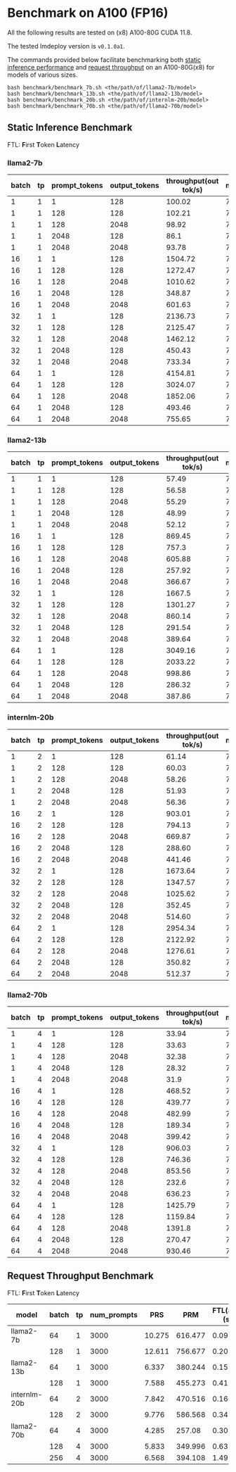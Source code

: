 # Benchmark on A100 (FP16)

All the following results are tested on (x8) A100-80G CUDA 11.8.

The tested lmdeploy version is `v0.1.0a1`.

The commands provided below facilitate benchmarking both [static inference performance](#static-inference-benchmark) and [request throughput](#request-throughput-benchmark) on an A100-80G(x8) for models of various sizes.

```shell
bash benchmark/benchmark_7b.sh <the/path/of/llama2-7b/model>
bash benchmark/benchmark_13b.sh <the/path/of/llama2-13b/model>
bash benchmark/benchmark_20b.sh <the/path/of/internlm-20b/model>
bash benchmark/benchmark_70b.sh <the/path/of/llama2-70b/model>
```

## Static Inference Benchmark

FTL: **F**irst **T**oken **L**atency

### llama2-7b

| batch | tp  | prompt_tokens | output_tokens | throughput(out tok/s) | mem(GB) | FTL(ave)(s) | FTL(min)(s) | FTL(max)(s) | 50%(s) | 75%(s) | 95%(s) | 99%(s) |
| ----- | --- | ------------- | ------------- | --------------------- | ------- | ----------- | ----------- | ----------- | ------ | ------ | ------ | ------ |
| 1     | 1   | 1             | 128           | 100.02                | 76.55   | 0.011       | 0.01        | 0.011       | 0.009  | 0.009  | 0.01   | 0.011  |
| 1     | 1   | 128           | 128           | 102.21                | 76.59   | 0.022       | 0.022       | 0.022       | 0.01   | 0.01   | 0.01   | 0.01   |
| 1     | 1   | 128           | 2048          | 98.92                 | 76.59   | 0.022       | 0.022       | 0.022       | 0.01   | 0.01   | 0.01   | 0.01   |
| 1     | 1   | 2048          | 128           | 86.1                  | 76.77   | 0.139       | 0.139       | 0.14        | 0.01   | 0.01   | 0.01   | 0.011  |
| 1     | 1   | 2048          | 2048          | 93.78                 | 76.77   | 0.14        | 0.139       | 0.141       | 0.011  | 0.011  | 0.011  | 0.011  |
| 16    | 1   | 1             | 128           | 1504.72               | 76.59   | 0.021       | 0.011       | 0.031       | 0.01   | 0.011  | 0.011  | 0.013  |
| 16    | 1   | 128           | 128           | 1272.47               | 76.77   | 0.129       | 0.023       | 0.149       | 0.011  | 0.011  | 0.012  | 0.014  |
| 16    | 1   | 128           | 2048          | 1010.62               | 76.77   | 0.13        | 0.023       | 0.144       | 0.015  | 0.018  | 0.02   | 0.021  |
| 16    | 1   | 2048          | 128           | 348.87                | 78.3    | 2.897       | 0.143       | 3.576       | 0.02   | 0.021  | 0.022  | 0.025  |
| 16    | 1   | 2048          | 2048          | 601.63                | 78.3    | 2.678       | 0.142       | 3.084       | 0.025  | 0.028  | 0.03   | 0.031  |
| 32    | 1   | 1             | 128           | 2136.73               | 76.62   | 0.079       | 0.014       | 0.725       | 0.011  | 0.012  | 0.013  | 0.021  |
| 32    | 1   | 128           | 128           | 2125.47               | 76.99   | 0.214       | 0.022       | 0.359       | 0.012  | 0.013  | 0.014  | 0.035  |
| 32    | 1   | 128           | 2048          | 1462.12               | 76.99   | 0.2         | 0.026       | 0.269       | 0.021  | 0.026  | 0.031  | 0.033  |
| 32    | 1   | 2048          | 128           | 450.43                | 78.3    | 4.288       | 0.143       | 5.267       | 0.031  | 0.032  | 0.034  | 0.161  |
| 32    | 1   | 2048          | 2048          | 733.34                | 78.34   | 4.118       | 0.19        | 5.429       | 0.04   | 0.045  | 0.05   | 0.053  |
| 64    | 1   | 1             | 128           | 4154.81               | 76.71   | 0.042       | 0.013       | 0.21        | 0.012  | 0.018  | 0.028  | 0.041  |
| 64    | 1   | 128           | 128           | 3024.07               | 77.43   | 0.44        | 0.026       | 1.061       | 0.014  | 0.018  | 0.026  | 0.158  |
| 64    | 1   | 128           | 2048          | 1852.06               | 77.96   | 0.535       | 0.027       | 1.231       | 0.03   | 0.041  | 0.048  | 0.053  |
| 64    | 1   | 2048          | 128           | 493.46                | 78.4    | 6.59        | 0.142       | 16.235      | 0.046  | 0.049  | 0.055  | 0.767  |
| 64    | 1   | 2048          | 2048          | 755.65                | 78.4    | 39.105      | 0.142       | 116.285     | 0.047  | 0.049  | 0.051  | 0.207  |

### llama2-13b

| batch | tp  | prompt_tokens | output_tokens | throughput(out tok/s) | mem(GB) | FTL(ave)(s) | FTL(min)(s) | FTL(max)(s) | 50%(s) | 75%(s) | 95%(s) | 99%(s) |
| ----- | --- | ------------- | ------------- | --------------------- | ------- | ----------- | ----------- | ----------- | ------ | ------ | ------ | ------ |
| 1     | 1   | 1             | 128           | 57.49                 | 74.84   | 0.018       | 0.018       | 0.019       | 0.017  | 0.017  | 0.017  | 0.017  |
| 1     | 1   | 128           | 128           | 56.58                 | 74.84   | 0.04        | 0.039       | 0.04        | 0.017  | 0.017  | 0.017  | 0.018  |
| 1     | 1   | 128           | 2048          | 55.29                 | 74.84   | 0.04        | 0.04        | 0.04        | 0.018  | 0.018  | 0.018  | 0.019  |
| 1     | 1   | 2048          | 128           | 48.99                 | 75.09   | 0.242       | 0.242       | 0.243       | 0.019  | 0.019  | 0.019  | 0.019  |
| 1     | 1   | 2048          | 2048          | 52.12                 | 75.09   | 0.243       | 0.24        | 0.244       | 0.019  | 0.019  | 0.019  | 0.02   |
| 16    | 1   | 1             | 128           | 869.45                | 74.87   | 0.036       | 0.019       | 0.053       | 0.018  | 0.019  | 0.019  | 0.02   |
| 16    | 1   | 128           | 128           | 757.3                 | 75.09   | 0.252       | 0.041       | 0.272       | 0.019  | 0.02   | 0.02   | 0.021  |
| 16    | 1   | 128           | 2048          | 605.88                | 75.09   | 0.253       | 0.041       | 0.275       | 0.026  | 0.03   | 0.033  | 0.034  |
| 16    | 1   | 2048          | 128           | 257.92                | 76.96   | 3.442       | 0.245       | 3.668       | 0.033  | 0.034  | 0.035  | 0.035  |
| 16    | 1   | 2048          | 2048          | 366.67                | 76.99   | 3.122       | 0.249       | 3.671       | 0.04   | 0.044  | 0.047  | 0.047  |
| 32    | 1   | 1             | 128           | 1667.5                | 74.9    | 0.034       | 0.021       | 0.057       | 0.019  | 0.02   | 0.021  | 0.023  |
| 32    | 1   | 128           | 128           | 1301.27               | 75.37   | 0.461       | 0.04        | 0.497       | 0.021  | 0.022  | 0.023  | 0.025  |
| 32    | 1   | 128           | 2048          | 860.14                | 75.84   | 0.833       | 0.041       | 1.151       | 0.034  | 0.042  | 0.047  | 0.048  |
| 32    | 1   | 2048          | 128           | 291.54                | 77.02   | 5.315       | 0.245       | 13.483      | 0.046  | 0.047  | 0.049  | 0.51   |
| 32    | 1   | 2048          | 2048          | 389.64                | 77.02   | 38.725      | 0.245       | 108.104     | 0.047  | 0.047  | 0.049  | 0.05   |
| 64    | 1   | 1             | 128           | 3049.16               | 74.96   | 0.044       | 0.025       | 0.073       | 0.02   | 0.022  | 0.026  | 0.029  |
| 64    | 1   | 128           | 128           | 2033.22               | 75.87   | 0.703       | 0.046       | 0.951       | 0.024  | 0.026  | 0.029  | 0.032  |
| 64    | 1   | 128           | 2048          | 998.86                | 76.9    | 7.805       | 0.042       | 60.1        | 0.045  | 0.047  | 0.05   | 0.063  |
| 64    | 1   | 2048          | 128           | 286.32                | 76.99   | 19.69       | 0.245       | 32.394      | 0.047  | 0.048  | 0.05   | 0.27   |
| 64    | 1   | 2048          | 2048          | 387.86                | 77.09   | 190.453     | 0.245       | 307.331     | 0.047  | 0.048  | 0.049  | 0.05   |

### internlm-20b

| batch | tp  | prompt_tokens | output_tokens | throughput(out tok/s) | mem(GB) | FTL(ave)(s) | FTL(min)(s) | FTL(max)(s) | 50%(s) | 75%(s) | 95%(s) | 99%(s) |
| ----- | --- | ------------- | ------------- | --------------------- | ------- | ----------- | ----------- | ----------- | ------ | ------ | ------ | ------ |
| 1     | 2   | 1             | 128           | 61.14                 | 73.55   | 0.018       | 0.017       | 0.019       | 0.016  | 0.016  | 0.016  | 0.018  |
| 1     | 2   | 128           | 128           | 60.03                 | 73.55   | 0.042       | 0.041       | 0.043       | 0.016  | 0.016  | 0.016  | 0.017  |
| 1     | 2   | 128           | 2048          | 58.26                 | 73.55   | 0.042       | 0.042       | 0.043       | 0.017  | 0.017  | 0.018  | 0.018  |
| 1     | 2   | 2048          | 128           | 51.93                 | 73.68   | 0.217       | 0.216       | 0.217       | 0.018  | 0.018  | 0.018  | 0.018  |
| 1     | 2   | 2048          | 2048          | 56.36                 | 73.68   | 0.217       | 0.217       | 0.217       | 0.018  | 0.018  | 0.018  | 0.018  |
| 16    | 2   | 1             | 128           | 903.01                | 73.65   | 0.034       | 0.018       | 0.051       | 0.017  | 0.018  | 0.019  | 0.02   |
| 16    | 2   | 128           | 128           | 794.13                | 73.74   | 0.227       | 0.043       | 0.248       | 0.018  | 0.019  | 0.02   | 0.021  |
| 16    | 2   | 128           | 2048          | 669.87                | 73.74   | 0.227       | 0.043       | 0.25        | 0.024  | 0.027  | 0.029  | 0.03   |
| 16    | 2   | 2048          | 128           | 288.60                | 75.60   | 3.09        | 0.247       | 4.485       | 0.029  | 0.03   | 0.031  | 0.032  |
| 16    | 2   | 2048          | 2048          | 441.46                | 75.61   | 3.172       | 0.219       | 4.442       | 0.035  | 0.037  | 0.04   | 0.041  |
| 32    | 2   | 1             | 128           | 1673.64               | 73.71   | 0.037       | 0.02        | 0.066       | 0.019  | 0.02   | 0.021  | 0.023  |
| 32    | 2   | 128           | 128           | 1347.57               | 73.90   | 0.351       | 0.043       | 0.436       | 0.02   | 0.021  | 0.023  | 0.025  |
| 32    | 2   | 128           | 2048          | 1025.62               | 73.90   | 0.391       | 0.042       | 0.441       | 0.031  | 0.037  | 0.041  | 0.043  |
| 32    | 2   | 2048          | 128           | 352.45                | 75.74   | 6.062       | 0.218       | 6.3         | 0.042  | 0.043  | 0.045  | 0.046  |
| 32    | 2   | 2048          | 2048          | 514.60                | 75.77   | 10.36       | 0.222       | 70.328      | 0.049  | 0.05   | 0.051  | 0.053  |
| 64    | 2   | 1             | 128           | 2954.34               | 73.82   | 0.05        | 0.029       | 0.074       | 0.021  | 0.023  | 0.026  | 0.03   |
| 64    | 2   | 128           | 128           | 2122.92               | 74.24   | 0.591       | 0.047       | 0.808       | 0.024  | 0.026  | 0.029  | 0.032  |
| 64    | 2   | 128           | 2048          | 1276.61               | 75.18   | 2.529       | 0.049       | 41.212      | 0.042  | 0.048  | 0.052  | 0.055  |
| 64    | 2   | 2048          | 128           | 350.82                | 75.88   | 12.382      | 0.219       | 20.986      | 0.05   | 0.051  | 0.054  | 0.249  |
| 64    | 2   | 2048          | 2048          | 512.37                | 76.26   | 111.149     | 0.221       | 211.531     | 0.05   | 0.051  | 0.052  | 0.055  |

### llama2-70b

| batch | tp  | prompt_tokens | output_tokens | throughput(out tok/s) | mem(GB) | FTL(ave)(s) | FTL(min)(s) | FTL(max)(s) | 50%(s) | 75%(s) | 95%(s) | 99%(s) |
| ----- | --- | ------------- | ------------- | --------------------- | ------- | ----------- | ----------- | ----------- | ------ | ------ | ------ | ------ |
| 1     | 4   | 1             | 128           | 33.94                 | 73.72   | 0.031       | 0.03        | 0.031       | 0.029  | 0.029  | 0.029  | 0.03   |
| 1     | 4   | 128           | 128           | 33.63                 | 73.72   | 0.074       | 0.073       | 0.074       | 0.029  | 0.029  | 0.029  | 0.03   |
| 1     | 4   | 128           | 2048          | 32.38                 | 73.72   | 0.074       | 0.074       | 0.075       | 0.031  | 0.031  | 0.031  | 0.031  |
| 1     | 4   | 2048          | 128           | 28.32                 | 73.78   | 0.402       | 0.401       | 0.403       | 0.031  | 0.031  | 0.031  | 0.051  |
| 1     | 4   | 2048          | 2048          | 31.9                  | 73.78   | 0.405       | 0.402       | 0.407       | 0.031  | 0.031  | 0.031  | 0.031  |
| 16    | 4   | 1             | 128           | 468.52                | 73.72   | 0.071       | 0.034       | 0.939       | 0.03   | 0.031  | 0.032  | 0.251  |
| 16    | 4   | 128           | 128           | 439.77                | 73.81   | 0.437       | 0.08        | 0.687       | 0.03   | 0.031  | 0.032  | 0.207  |
| 16    | 4   | 128           | 2048          | 482.99                | 73.81   | 0.403       | 0.079       | 0.44        | 0.033  | 0.033  | 0.035  | 0.036  |
| 16    | 4   | 2048          | 128           | 189.34                | 73.98   | 5.776       | 0.437       | 7.612       | 0.035  | 0.036  | 0.036  | 0.037  |
| 16    | 4   | 2048          | 2048          | 399.42                | 73.98   | 5.773       | 0.411       | 6.844       | 0.036  | 0.037  | 0.038  | 0.041  |
| 32    | 4   | 1             | 128           | 906.03                | 73.75   | 0.098       | 0.043       | 0.253       | 0.032  | 0.033  | 0.035  | 0.178  |
| 32    | 4   | 128           | 128           | 746.36                | 73.91   | 0.749       | 0.078       | 1.026       | 0.032  | 0.033  | 0.035  | 0.438  |
| 32    | 4   | 128           | 2048          | 853.56                | 73.91   | 0.732       | 0.076       | 1.129       | 0.036  | 0.038  | 0.041  | 0.158  |
| 32    | 4   | 2048          | 128           | 232.6                 | 73.99   | 11.834      | 0.408       | 13.321      | 0.04   | 0.041  | 0.043  | 0.248  |
| 32    | 4   | 2048          | 2048          | 636.23                | 73.99   | 11.711      | 0.409       | 12.689      | 0.043  | 0.045  | 0.048  | 0.179  |
| 64    | 4   | 1             | 128           | 1425.79               | 73.81   | 0.213       | 0.046       | 1.264       | 0.037  | 0.039  | 0.044  | 0.329  |
| 64    | 4   | 128           | 128           | 1159.84               | 73.96   | 1.292       | 0.107       | 2.676       | 0.037  | 0.04   | 0.045  | 0.378  |
| 64    | 4   | 128           | 2048          | 1391.8                | 73.95   | 1.173       | 0.135       | 1.623       | 0.043  | 0.047  | 0.052  | 0.251  |
| 64    | 4   | 2048          | 128           | 270.47                | 74.02   | 17.402      | 0.452       | 24.164      | 0.05   | 0.052  | 0.057  | 0.345  |
| 64    | 4   | 2048          | 2048          | 930.46                | 74.01   | 21.29       | 0.423       | 24.498      | 0.055  | 0.059  | 0.065  | 0.299  |

## Request Throughput Benchmark

FTL: **F**irst **T**oken **L**atency

| model        | batch | tp  | num_prompts | PRS    | PRM     | FTL(ave)(s) | FTL(min)(s) | FTL(max)(s) | throughput(out tok/s) | throughput(total tok/s) |
| ------------ | ----- | --- | ----------- | ------ | ------- | ----------- | ----------- | ----------- | --------------------- | ----------------------- |
| llama2-7b    | 64    | 1   | 3000        | 10.275 | 616.477 | 0.092       | 0.036       | 1.145       | 2562.435              | 5283.547                |
|              | 128   | 1   | 3000        | 12.611 | 756.677 | 0.205       | 0.056       | 2.241       | 3210.281              | 6619.357                |
| llama2-13b   | 64    | 1   | 3000        | 6.337  | 380.244 | 0.159       | 0.051       | 2.048       | 1474.786              | 3039.398                |
|              | 128   | 1   | 3000        | 7.588  | 455.273 | 0.412       | 0.085       | 4.445       | 1765.788              | 3639.128                |
| internlm-20b | 64    | 2   | 3000        | 7.842  | 470.516 | 0.166       | 0.059       | 2.461       | 1564.696              | 3311.16                 |
|              | 128   | 2   | 3000        | 9.776  | 586.568 | 0.34        | 0.079       | 5.808       | 1950.627              | 4127.855                |
| llama2-70b   | 64    | 4   | 3000        | 4.285  | 257.08  | 0.301       | 0.083       | 4.689       | 1000.376              | 2062.7                  |
|              | 128   | 4   | 3000        | 5.833  | 349.996 | 0.633       | 0.107       | 8.431       | 1361.939              | 2808.216                |
|              | 256   | 4   | 3000        | 6.568  | 394.108 | 1.49        | 0.171       | 19.52       | 1533.592              | 3162.15                 |

